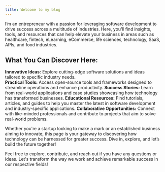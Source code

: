 ```yaml
---
title: Welcome to my blog
---
```

I’m an entrepreneur with a passion for leveraging software development to drive success across a multitude of industries. Here, you'll find insights, tools, and resources that can help elevate your business in areas such as healthcare, fintech, eLearning, eCommerce, life sciences, technology, SaaS, APIs, and food industries.

<h2>What You Can Discover Here:</h2>

<b>Innovative Ideas:</b> Explore cutting-edge software solutions and ideas tailored to specific industry needs.<br>
<b>Practical Tools:</b> Access open-source tools and frameworks designed to streamline operations and enhance productivity.
<b>Success Stories:</b> Learn from real-world applications and case studies showcasing how technology has transformed businesses.
<b>Educational Resources:</b> Find tutorials, articles, and guides to help you master the latest in software development and industry-specific applications.
<b>Collaborative Opportunities:</b> Connect with like-minded professionals and contribute to projects that aim to solve real-world problems.

Whether you're a startup looking to make a mark or an established business aiming to innovate, this page is your gateway to discovering how technology can be harnessed for greater success. Dive in, explore, and let’s build the future together!

Feel free to explore, contribute, and reach out if you have any questions or ideas. Let's transform the way we work and achieve remarkable success in our respective fields!
